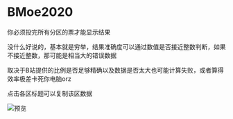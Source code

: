 BMoe2020
=======================

你必须投完所有分区的票才能显示结果

没什么好说的，基本就是穷举，结果准确度可以通过数值是否接近整数判断，如果不接近整数，那可能是相当大的错误数据

取决于B站提供的比例是否足够精确以及数据是否太大也可能计算失败，或者算得效率极差卡死你电脑orz

点击各区标题可以复制该区数据

![预览](https://github.com/indefined/UserScripts/raw/master/BMoe2020/preview.jpg)
